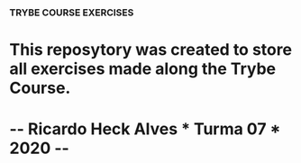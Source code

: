 ### TRYBE COURSE EXERCISES ###

# This reposytory was created to store all exercises made along the Trybe Course.
# 
# -- Ricardo Heck Alves * Turma 07 * 2020 --
